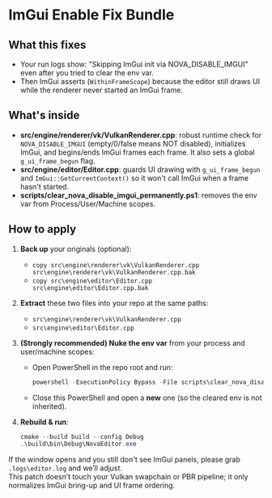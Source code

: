 ImGui Enable Fix Bundle
=========================

What this fixes
---------------
- Your run logs show: "Skipping ImGui init via NOVA_DISABLE_IMGUI" even after you tried to clear the env var.
- Then ImGui asserts (`WithinFrameScope`) because the editor still draws UI while the renderer never started an ImGui frame.

What's inside
-------------
- **src/engine/renderer/vk/VulkanRenderer.cpp**: robust runtime check for `NOVA_DISABLE_IMGUI` (empty/0/false means NOT disabled), initializes ImGui, and begins/ends ImGui frames each frame. It also sets a global `g_ui_frame_begun` flag.
- **src/engine/editor/Editor.cpp**: guards UI drawing with `g_ui_frame_begun` and `ImGui::GetCurrentContext()` so it won't call ImGui when a frame hasn't started.
- **scripts/clear_nova_disable_imgui_permanently.ps1**: removes the env var from Process/User/Machine scopes.

How to apply
------------
1) **Back up** your originals (optional):
   - `copy src\engine\renderer\vk\VulkanRenderer.cpp src\engine\renderer\vk\VulkanRenderer.cpp.bak`
   - `copy src\engine\editor\Editor.cpp src\engine\editor\Editor.cpp.bak`

2) **Extract** these two files into your repo at the same paths:
   - `src\engine\renderer\vk\VulkanRenderer.cpp`
   - `src\engine\editor\Editor.cpp`

3) **(Strongly recommended) Nuke the env var** from your process and user/machine scopes:
   - Open PowerShell in the repo root and run:
     ```powershell
     powershell -ExecutionPolicy Bypass -File scripts\clear_nova_disable_imgui_permanently.ps1 -User -Machine
     ```
   - Close this PowerShell and open a **new** one (so the cleared env is not inherited).

4) **Rebuild & run**:
   ```powershell
   cmake --build build --config Debug
   .\build\bin\Debug\NovaEditor.exe
   ```

If the window opens and you still don't see ImGui panels, please grab `.logs\editor.log` and we’ll adjust.  
This patch doesn’t touch your Vulkan swapchain or PBR pipeline; it only normalizes ImGui bring-up and UI frame ordering.
